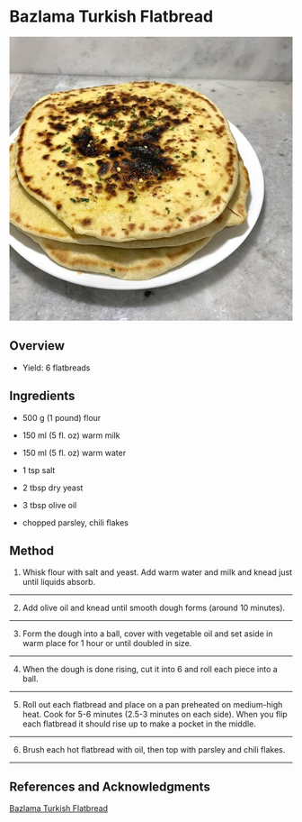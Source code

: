 # Bazlama Turkish Flatbread

<p align="center">
<img title="Bazlama Turkish Flatbread" src="../assets/bazlama-turkish-flatbread.jpg">
</p>

## Overview

- Yield: 6 flatbreads

## Ingredients

- 500 g (1 pound) flour

- 150 ml (5 fl. oz) warm milk

- 150 ml (5 fl. oz) warm water

- 1 tsp salt

- 2 tbsp dry yeast

- 3 tbsp olive oil

- chopped parsley, chili flakes

## Method

1. Whisk flour with salt and yeast. Add warm water and milk and knead just until liquids absorb.
---

2. Add olive oil and knead until smooth dough forms (around 10 minutes).
---

3. Form the dough into a ball, cover with vegetable oil and set aside in warm place for 1 hour or until doubled in size.
---

4. When the dough is done rising, cut it into 6 and roll each piece into a ball.
---

5. Roll out each flatbread and place on a pan preheated on medium-high heat. Cook for 5-6 minutes (2.5-3 minutes on each side). When you flip each flatbread it should rise up to make a pocket in the middle.
---

6. Brush each hot flatbread with oil, then top with parsley and chili flakes.
---

## References and Acknowledgments

[Bazlama Turkish Flatbread](https://old.reddit.com/r/GifRecipes/comments/g2dsym/bazlama_turkish_flatbread/fnktcgq/)
